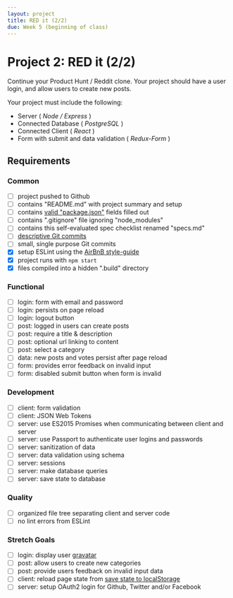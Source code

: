 ```yaml
---
layout: project
title: RED it (2/2)
due: Week 5 (beginning of class)
---
```


# Project 2: RED it (2/2)

Continue your Product Hunt / Reddit clone. Your project should have a user login, and allow users to create new posts.

Your project must include the following:
* Server ( *Node / Express* )
* Connected Database ( *PostgreSQL* )
* Connected Client ( *React* )
* Form with submit and data validation ( *Redux-Form* )

## Requirements

### Common
- [ ] project pushed to Github
- [ ] contains "README.md" with project summary and setup
- [ ] contains [valid "package.json"](https://browsenpm.org/package.json) fields filled out
- [ ] contains ".gitignore" file ignoring "node_modules"
- [ ] contains this self-evaluated spec checklist renamed "specs.md"
- [ ] [descriptive Git commits](http://chris.beams.io/posts/git-commit/)
- [ ] small, single purpose Git commits
- [X] setup ESLint using the [AirBnB style-guide](https://github.com/airbnb/javascript)
- [X] project runs with `npm start`
- [X] files compiled into a hidden ".build" directory

### Functional
- [ ] login: form with email and password
- [ ] login: persists on page reload
- [ ] login: logout button
- [ ] post: logged in users can create posts
- [ ] post: require a title & description
- [ ] post: optional url linking to content
- [ ] post: select a category
- [ ] data: new posts and votes persist after page reload
- [ ] form: provides error feedback on invalid input
- [ ] form: disabled submit button when form is invalid

### Development
- [ ] client: form validation
- [ ] client: JSON Web Tokens
- [ ] server: use ES2015 Promises when communicating between client and server
- [ ] server: use Passport to authenticate user logins and passwords
- [ ] server: sanitization of data
- [ ] server: data validation using schema
- [ ] server: sessions
- [ ] server: make database queries
- [ ] server: save state to database

### Quality
- [ ] organized file tree separating client and server code
- [ ] no lint errors from ESLint

### Stretch Goals
- [ ] login: display user [gravatar](https://en.gravatar.com/)
- [ ] post: allow users to create new categories
- [ ] post: provide users feedback on invalid input data
- [ ] client: reload page state from [save state to localStorage](https://github.com/elgerlambert/redux-localstorage)
- [ ] server: setup OAuth2 login for Github, Twitter and/or Facebook
